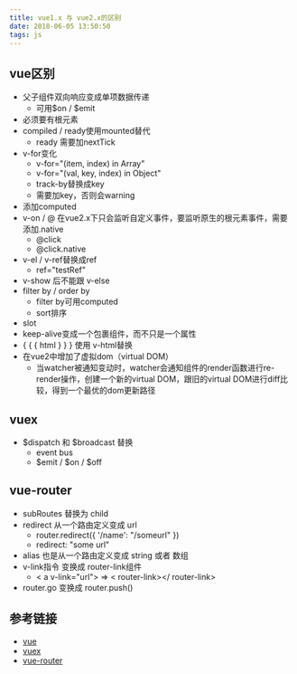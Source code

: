 ```yaml
---
title: vue1.x 与 vue2.x的区别
date: 2018-06-05 13:50:50
tags: js
---
```


## vue区别
- 父子组件双向响应变成单项数据传递
    - 可用$on / $emit
- 必须要有根元素
- compiled / ready使用mounted替代
    - ready 需要加nextTick
- v-for变化
    - v-for="(item, index) in Array"
    - v-for="(val, key, index) in Object"
    - track-by替换成key
    - 需要加key，否则会warning
- 添加computed 
- v-on / @ 在vue2.x下只会监听自定义事件，要监听原生的根元素事件，需要添加.native
    - @click
    - @click.native
- v-el / v-ref替换成ref
    - ref="testRef"
- v-show 后不能跟 v-else
- filter by / order by
    - filter by可用computed
    - sort排序
- slot
- keep-alive变成一个包裹组件，而不只是一个属性
- { { { html } } } 使用 v-html替换
- 在vue2中增加了虚拟dom（virtual DOM）
    - 当watcher被通知变动时，watcher会通知组件的render函数进行re-render操作，创建一个新的virtual DOM，跟旧的virtual DOM进行diff比较，得到一个最优的dom更新路径

## vuex
- $dispatch 和 $broadcast 替换
    - event bus
    - $emit / $on / $off 

## vue-router
- subRoutes 替换为 child
- redirect 从一个路由定义变成 url
    - router.redirect({ '/name': "/someurl" })
    - redirect: "some url"
- alias 也是从一个路由定义变成 string 或者 数组
- v-link指令 变换成 router-link组件
    - < a v-link="url"> => < router-link></ router-link>
- router.go 变换成 router.push()

## 参考链接
- [vue](https://cn.vuejs.org/v2/guide/migration.html)
- [vuex]()
- [vue-router](https://cn.vuejs.org/v2/guide/migration-vue-router.html)